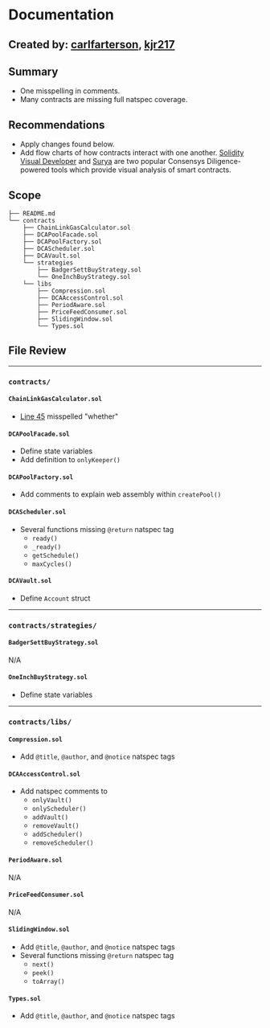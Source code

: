 # Documentation
## Created by: [carlfarterson](https://github.com/carlfarterson), [kjr217](https://github.com/kjr217)

## Summary
* One misspelling in comments.
* Many contracts are missing full natspec coverage.

## Recommendations
* Apply changes found below.
* Add flow charts of how contracts interact with one another.  [Solidity Visual Developer](https://marketplace.visualstudio.com/items?itemName=tintinweb.solidity-visual-auditor) and [Surya](https://github.com/ConsenSys/surya) are two popular Consensys Diligence-powered tools which provide visual analysis of smart contracts.

## Scope
```
├── README.md
└── contracts
    ├── ChainLinkGasCalculator.sol
    ├── DCAPoolFacade.sol
    ├── DCAPoolFactory.sol
    ├── DCAScheduler.sol
    ├── DCAVault.sol
    └── strategies
        ├── BadgerSettBuyStrategy.sol
        └── OneInchBuyStrategy.sol
    └── libs
        ├── Compression.sol
        ├── DCAAccessControl.sol
        ├── PeriodAware.sol
        ├── PriceFeedConsumer.sol
        ├── SlidingWindow.sol
        └── Types.sol
```

## File Review
---
### `contracts/`
#### `ChainLinkGasCalculator.sol`
* [Line 45](https://github.com/tonic-finance/swirl-protocol/blob/87dfa63222fffe245ac66258c7afb9a9084e7e1c/contracts/ChainLinkGasCalculator.sol#L45) misspelled "whether"

#### `DCAPoolFacade.sol`
* Define state variables
* Add definition to `onlyKeeper()`

#### `DCAPoolFactory.sol`
* Add comments to explain web assembly within `createPool()`

#### `DCAScheduler.sol`
* Several functions missing `@return` natspec tag
    * `ready()`
    * `_ready()`
    * `getSchedule()`
    * `maxCycles()`

#### `DCAVault.sol`
* Define `Account` struct
---
### `contracts/strategies/`
#### `BadgerSettBuyStrategy.sol`
N/A

#### `OneInchBuyStrategy.sol`
* Define state variables

---
### `contracts/libs/`
#### `Compression.sol`
* Add `@title`, `@author`, and `@notice` natspec tags

#### `DCAAccessControl.sol`
* Add natspec comments to
    * `onlyVault()`
    * `onlyScheduler()`
    * `addVault()`
    * `removeVault()`
    * `addScheduler()`
    * `removeScheduler()`

#### `PeriodAware.sol`
N/A

#### `PriceFeedConsumer.sol`
N/A

#### `SlidingWindow.sol`
* Add `@title`, `@author`, and `@notice` natspec tags
* Several functions missing `@return` natspec tag
    * `next()`
    * `peek()`
    * `toArray()`

#### `Types.sol`
* Add `@title`, `@author`, and `@notice` natspec tags
